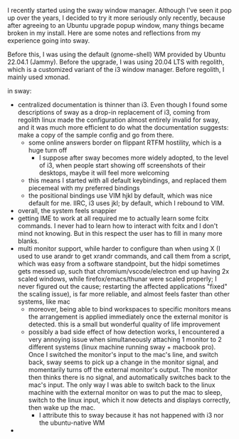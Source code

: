 I recently started using the sway window manager. Although I've seen it pop up over the years, I decided to try it more seriously only recently, because after agreeing to an Ubuntu upgrade popup window, many things became broken in my install. Here are some notes and reflections from my experience going into sway.

Before this, I was using the default (gnome-shell) WM provided by Ubuntu 22.04.1 (Jammy). Before the upgrade, I was using 20.04 LTS with regolith, which is a customized variant of the i3 window manager. Before regolith, I mainly used xmonad.

in sway:

- centralized documentation is thinner than i3. Even though I found some descriptions of sway as a drop-in replacement of i3, coming from regolith linux made the configuration almost entirely invalid for sway, and it was much more efficient to do what the documentation suggests: make a copy of the sample config and go from there.
  - some online answers border on flippant RTFM hostility, which is a huge turn off
    - I suppose after sway becomes more widely adopted, to the level of i3, when people start showing off screenshots of their desktops, maybe it will feel more welcoming
  - this means I started with all default keybindings, and replaced them piecemeal with my preferred bindings
  - the positional bindings use VIM hjkl by default, which was nice default for me. IIRC, i3 uses jkl; by default, which I rebound to VIM.
- overall, the system feels snappier
- getting IME to work at all required me to actually learn some fcitx commands. I never had to learn how to interact with fcitx and I don't mind not knowing. But in this respect the user has to fill in many more blanks.
- multi monitor support, while harder to configure than when using X (I used to use arandr to get xrandr commands, and call them from a script, which was easy from a software standpoint, but the hidpi sometimes gets messed up, such that chromium/vscode/electron end up having 2x scaled windows, while firefox/emacs/thunar were scaled properly; I never figured out the cause; restarting the affected applications "fixed" the scaling issue), is far more reliable, and almost feels faster than other systems, like mac
  - moreover, being able to bind workspaces to specific monitors means the arrangement is applied immediately once the external monitor is detected. this is a small but wonderful quality of life improvement
  - possibly a bad side effect of how detection works, I encountered a very annoying issue when simultaneously attaching 1 monitor to 2 different systems (linux machine running sway + macbook pro). Once I switched the monitor's input to the mac's line, and switch back, sway seems to pick up a change in the monitor signal, and momentarily turns off the external monitor's output. The monitor then thinks there is no signal, and automatically switches back to the mac's input. The only way I was able to switch back to the linux machine with the external monitor on was to put the mac to sleep, switch to the linux input, which it now detects and displays correctly, then wake up the mac.
      - I attribute this to sway because it has not happened with i3 nor the ubuntu-native WM
- 

